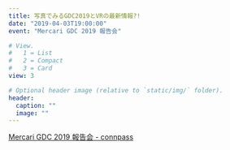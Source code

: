 ```yaml
---
title: 写真でみるGDC2019とVRの最新情報?!
date: "2019-04-03T19:00:00"
event: "Mercari GDC 2019 報告会"

# View.
#   1 = List
#   2 = Compact
#   3 = Card
view: 3

# Optional header image (relative to `static/img/` folder).
header:
  caption: ""
  image: ""
---
```


[Mercari GDC 2019 報告会 - connpass](https://mercaridev.connpass.com/event/123663/)
